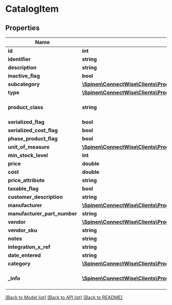 # CatalogItem

## Properties
Name | Type | Description | Notes
------------ | ------------- | ------------- | -------------
**id** | **int** |  | [optional] 
**identifier** | **string** |  | 
**description** | **string** |  | 
**inactive_flag** | **bool** |  | [optional] 
**subcategory** | [**\Spinen\ConnectWise\Clients\Procurement\Spinen\ConnectWise\Clients\Procurement\Model\ProductSubCategoryReference**](ProductSubCategoryReference.md) |  | 
**type** | [**\Spinen\ConnectWise\Clients\Procurement\Spinen\ConnectWise\Clients\Procurement\Model\ProductTypeReference**](ProductTypeReference.md) |  | 
**product_class** | **string** | Defaults to Non-Inventory | [optional] 
**serialized_flag** | **bool** |  | [optional] 
**serialized_cost_flag** | **bool** |  | [optional] 
**phase_product_flag** | **bool** |  | [optional] 
**unit_of_measure** | [**\Spinen\ConnectWise\Clients\Procurement\Spinen\ConnectWise\Clients\Procurement\Model\UnitOfMeasureReference**](UnitOfMeasureReference.md) |  | [optional] 
**min_stock_level** | **int** |  | [optional] 
**price** | **double** |  | [optional] 
**cost** | **double** |  | [optional] 
**price_attribute** | **string** |  | [optional] 
**taxable_flag** | **bool** |  | [optional] 
**customer_description** | **string** |  | 
**manufacturer** | [**\Spinen\ConnectWise\Clients\Procurement\Spinen\ConnectWise\Clients\Procurement\Model\ManufacturerReference**](ManufacturerReference.md) |  | [optional] 
**manufacturer_part_number** | **string** |  | [optional] 
**vendor** | [**\Spinen\ConnectWise\Clients\Procurement\Spinen\ConnectWise\Clients\Procurement\Model\CompanyReference**](CompanyReference.md) |  | [optional] 
**vendor_sku** | **string** |  | [optional] 
**notes** | **string** |  | [optional] 
**integration_x_ref** | **string** |  | [optional] 
**date_entered** | **string** |  | [optional] 
**category** | [**\Spinen\ConnectWise\Clients\Procurement\Spinen\ConnectWise\Clients\Procurement\Model\ProductCategoryReference**](ProductCategoryReference.md) |  | [optional] 
**_info** | [**\Spinen\ConnectWise\Clients\Procurement\Spinen\ConnectWise\Clients\Procurement\Model\Metadata**](Metadata.md) | Metadata of the entity | [optional] 

[[Back to Model list]](../README.md#documentation-for-models) [[Back to API list]](../README.md#documentation-for-api-endpoints) [[Back to README]](../README.md)


